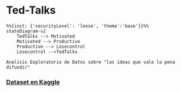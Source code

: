 # Ted-Talks

[//]: <> (Diagrama?)
```mermaid
%%{init: {'securityLevel': 'loose', 'theme':'base'}}%%
stateDiagram-v2
    TedTalks --> Motivated
    Motivated --> Productive
    Productive --> Losecontrol
    Losecontrol -->TedTalks 
```

    Analisis Exploratorio de Datos sobre "las ideas que vale la pena difundir"

### [Dataset en Kaggle](https://www.kaggle.com/ashishjangra27/ted-talks)
